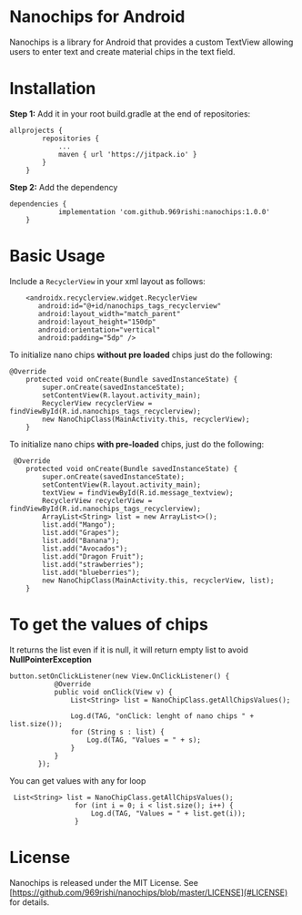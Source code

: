 # Nanochips for Android

Nanochips is a library for Android that provides a custom TextView allowing users to enter text and create material chips in the text field.

# Installation
**Step 1:** Add it in your root build.gradle at the end of repositories:

```
allprojects {
		repositories {
			...
			maven { url 'https://jitpack.io' }
		}
	}
  ```
**Step 2:** Add the dependency

```
dependencies {
	        implementation 'com.github.969rishi:nanochips:1.0.0'
	}
 ```
 
 # Basic Usage
 Include a ```RecyclerView``` in your xml layout as follows:
 ```
     <androidx.recyclerview.widget.RecyclerView
        android:id="@+id/nanochips_tags_recyclerview"
        android:layout_width="match_parent"
        android:layout_height="150dp"
        android:orientation="vertical"
        android:padding="5dp" />
```

To initialize nano chips **without pre loaded** chips just do the following:
```
@Override
    protected void onCreate(Bundle savedInstanceState) {
        super.onCreate(savedInstanceState);
        setContentView(R.layout.activity_main);
        RecyclerView recyclerView = findViewById(R.id.nanochips_tags_recyclerview);
        new NanoChipClass(MainActivity.this, recyclerView);
    }
 ```
 
To initialize nano chips **with pre-loaded** chips, just do the following:
```
 @Override
    protected void onCreate(Bundle savedInstanceState) {
        super.onCreate(savedInstanceState);
        setContentView(R.layout.activity_main);
        textView = findViewById(R.id.message_textview);
        RecyclerView recyclerView = findViewById(R.id.nanochips_tags_recyclerview);
        ArrayList<String> list = new ArrayList<>();
        list.add("Mango");
        list.add("Grapes");
        list.add("Banana");
        list.add("Avocados");
        list.add("Dragon Fruit");
        list.add("strawberries");
        list.add("blueberries");
        new NanoChipClass(MainActivity.this, recyclerView, list);
    }
 ```
 
 # To get the values of chips
 It returns the list even if it is null, it will return empty list to avoid **NullPointerException**
 ```
 button.setOnClickListener(new View.OnClickListener() {
            @Override
            public void onClick(View v) {
                List<String> list = NanoChipClass.getAllChipsValues();

                Log.d(TAG, "onClick: lenght of nano chips " + list.size());
                for (String s : list) {
                    Log.d(TAG, "Values = " + s);
                }
            }
        });
```

You can get values with any for loop
```
 List<String> list = NanoChipClass.getAllChipsValues();
                for (int i = 0; i < list.size(); i++) {
                    Log.d(TAG, "Values = " + list.get(i));
                }
```

# License
Nanochips is released under the MIT License. See [https://github.com/969rishi/nanochips/blob/master/LICENSE](#LICENSE) for details. 
 
